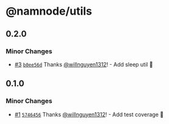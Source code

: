 # @namnode/utils

## 0.2.0

### Minor Changes

- [#3](https://github.com/willnguyen1312/namnode/pull/3)
  [`b0ee56d`](https://github.com/willnguyen1312/namnode/commit/b0ee56dabbe6438dab3735d8e554f8de1f814562) Thanks
  [@willnguyen1312](https://github.com/willnguyen1312)! - Add sleep util 💞

## 0.1.0

### Minor Changes

- [#1](https://github.com/willnguyen1312/namnode/pull/1)
  [`5746456`](https://github.com/willnguyen1312/namnode/commit/57464569647c2d6e5bd643f1dbb3187e483c71ea) Thanks
  [@willnguyen1312](https://github.com/willnguyen1312)! - Add test coverage 💞
